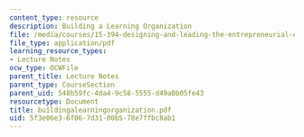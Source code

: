 ```yaml
---
content_type: resource
description: Building a Learning Organization
file: /media/courses/15-394-designing-and-leading-the-entrepreneurial-organization-spring-2003/5f3e06e36f067d3100b578e7ffbc8ab1_buildingalearningorganization.pdf
file_type: application/pdf
learning_resource_types:
- Lecture Notes
ocw_type: OCWFile
parent_title: Lecture Notes
parent_type: CourseSection
parent_uid: 548b59fc-4da4-9c58-5555-d49a0b05fe43
resourcetype: Document
title: buildingalearningorganization.pdf
uid: 5f3e06e3-6f06-7d31-00b5-78e7ffbc8ab1
---
```

